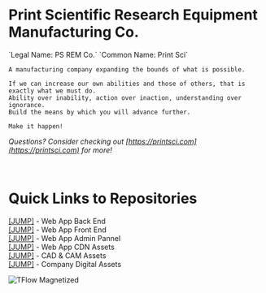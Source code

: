 <h1>Print Scientific Research Equipment Manufacturing Co. </h1>
`Legal Name: PS REM Co.`
`Common Name: Print Sci`

```
A manufacturing company expanding the bounds of what is possible.

If we can increase our own abilities and those of others, that is exactly what we must do.
Ability over inability, action over inaction, understanding over ignorance.
Build the means by which you will advance further.

Make it happen!
```

<i>Questions? Consider checking out  [https://printsci.com](https://printsci.com)  for more!</i>

</br>

<h1>Quick Links to Repositories</h1>

[[JUMP]](https://github.com/printsci/web-back) - Web App Back End  
[[JUMP]](https://github.com/printsci/web-front) - Web App Front End  
[[JUMP]](https://github.com/printsci/web-admin) - Web App Admin Pannel  
[[JUMP]](https://github.com/printsci/web-assets) - Web App CDN Assets  
[[JUMP]](https://github.com/printsci/cad-cam-assets) - CAD & CAM Assets  
[[JUMP]](https://github.com/printsci/company-assets) - Company Digital Assets


<img alt="TFlow Magnetized" src="http://d1oe4q7w4od22g.cloudfront.net/images/tflow-assem-flowsim.png"/>

